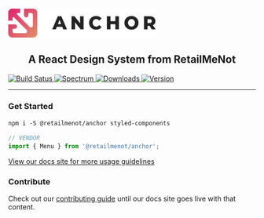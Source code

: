 ![Anchor Logo](https://github.com/RetailMeNot/anchor/blob/master/assets/anchor_logo_300px.png)

<h2 align="center">A React Design System from RetailMeNot</h2>

<a href="https://travis-ci.org/RetailMeNot/anchor">
    <img alt="Build Satus" src="https://api.travis-ci.org/RetailMeNot/anchor.svg?branch=master">
</a>
<a href="https://spectrum.chat/retailmenot">
    <img alt="Spectrum" src="https://img.shields.io/badge/spectrum-online-green.svg">
</a>
<a href="https://www.npmjs.com/package/@retailmenot/anchor">
    <img alt="Downloads" src="https://img.shields.io/npm/dw/@retailmenot/anchor.svg?color=DF8A6C">
</a>
<a href="https://www.npmjs.com/package/@retailmenot/anchor">
    <img alt="Version" src="https://img.shields.io/npm/v/@retailmenot/anchor.svg?color=DF266C">
</a>

----

### Get Started

```ssh
npm i -S @retailmenot/anchor styled-components
```

```typescript jsx
// VENDOR
import { Menu } from '@retailmenot/anchor';
```

[View our docs site for more usage guidelines](https://retailmenot.design/)

### Contribute

Check out our [contributing guide](https://github.com/RetailMeNot/anchor/blob/master/CONTRIBUTING.md) until our docs site goes live with that content.
